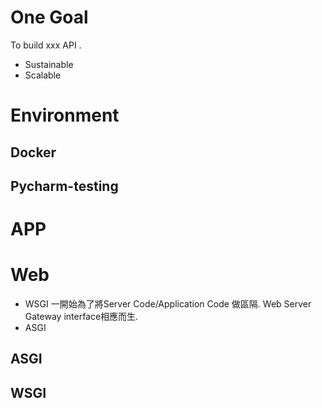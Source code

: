 # One Goal
To build xxx API .
- Sustainable
- Scalable

# Environment
## Docker
## Pycharm-testing
# APP

# Web
- WSGI
一開始為了將Server Code/Application Code 做區隔. Web Server Gateway interface相應而生.
- ASGI

## ASGI

## WSGI


<!--stackedit_data:
eyJoaXN0b3J5IjpbLTgwNDQ0NTcyMiwtNDgxOTc1ODgyXX0=
-->